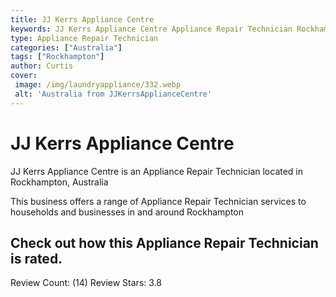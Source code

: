 ```yaml
---
title: JJ Kerrs Appliance Centre
keywords: JJ Kerrs Appliance Centre Appliance Repair Technician Rockhampton Australia 
type: Appliance Repair Technician 
categories: ["Australia"]
tags: ["Rockhampton"]
author: Curtis
cover:
 image: /img/laundryappliance/332.webp
 alt: 'Australia from JJKerrsApplianceCentre'
---
```


# JJ Kerrs Appliance Centre
JJ Kerrs Appliance Centre is an Appliance Repair Technician located in Rockhampton, Australia

This business offers a range of Appliance Repair Technician services to households and businesses in and around Rockhampton

## Check out how this Appliance Repair Technician is rated.
Review Count: (14)
Review Stars: 3.8

